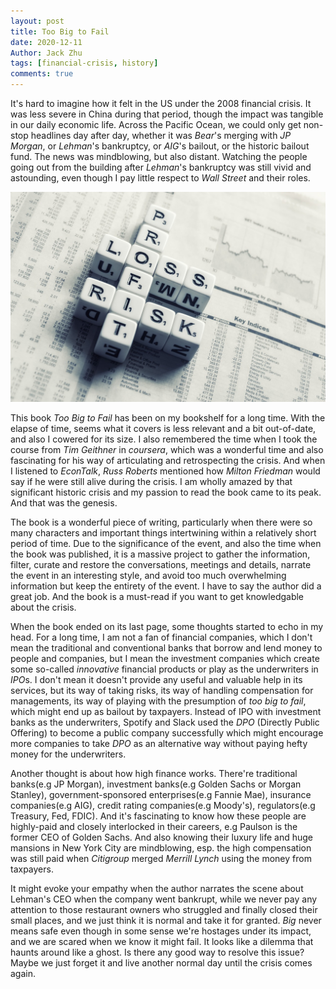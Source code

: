 ```yaml
---
layout: post
title: Too Big to Fail
date: 2020-12-11
Author: Jack Zhu
tags: [financial-crisis, history]
comments: true
---
```


It's hard to imagine how it felt in the US under the 2008 financial crisis. It was less severe in China during that period, though the impact was tangible in our daily economic life. Across the Pacific Ocean, we could only get non-stop headlines day after day, whether it was *Bear*'s merging with *JP Morgan*, or *Lehman*'s bankruptcy, or *AIG*'s bailout, or the historic bailout fund. The news was mindblowing, but also distant. Watching the people going out from the building after *Lehman*'s bankruptcy was still vivid and astounding, even though I pay little respect to *Wall Street* and their roles.

![wall street](../images/wall-street.png)

This book *Too Big to Fail* has been on my bookshelf for a long time. With the elapse of time, seems what it covers is less relevant and a bit out-of-date, and also I cowered for its size. I also remembered the time when I took the course from *Tim Geithner* in *coursera*, which was a wonderful time and also fascinating for his way of articulating and retrospecting the crisis. And when I listened to *EconTalk*, *Russ Roberts* mentioned how *Milton Friedman* would say if he were still alive during the crisis. I am wholly amazed by that significant historic crisis and my passion to read the book came to its peak. And that was the genesis.

The book is a wonderful piece of writing, particularly when there were so many characters and important things intertwining within a relatively short period of time. Due to the significance of the event, and also the time when the book was published, it is a massive project to gather the information, filter, curate and restore the conversations, meetings and details, narrate the event in an interesting style, and avoid too much overwhelming information but keep the entirety of the event. I have to say the author did a great job. And the book is a must-read if you want to get knowledgable about the crisis.

When the book ended on its last page, some thoughts started to echo in my head. For a long time, I am not a fan of financial companies, which I don't mean the traditional and conventional banks that borrow and lend money to people and companies, but I mean the investment companies which create some so-called *innovative* financial products or play as the underwriters in *IPO*s. I don't mean it doesn't provide any useful and valuable help in its services, but its way of taking risks, its way of handling compensation for managements, its way of playing with the presumption of *too big to fail*, which might end up as bailout by taxpayers. Instead of IPO with investment banks as the underwriters, Spotify and Slack used the *DPO* (Directly Public Offering) to become a public company successfully which might encourage more companies to take *DPO* as an alternative way without paying hefty money for the underwriters.

Another thought is about how high finance works. There're traditional banks(e.g JP Morgan), investment banks(e.g Golden Sachs or Morgan Stanley), government-sponsored enterprises(e.g Fannie Mae), insurance companies(e.g AIG), credit rating companies(e.g Moody's), regulators(e.g Treasury, Fed, FDIC). And it's fascinating to know how these people are highly-paid and closely interlocked in their careers, e.g Paulson is the former CEO of Golden Sachs. And also knowing their luxury life and huge mansions in New York City are mindblowing, esp. the high compensation was still paid when *Citigroup* merged *Merrill Lynch* using the money from taxpayers.

It might evoke your empathy when the author narrates the scene about Lehman's CEO when the company went bankrupt, while we never pay any attention to those restaurant owners who struggled and finally closed their small places, and we just think it is normal and take it for granted. *Big* never means safe even though in some sense we're hostages under its impact, and we are scared when we know it might fail. It looks like a dilemma that haunts around like a ghost. Is there any good way to resolve this issue? Maybe we just forget it and live another normal day until the crisis comes again.

